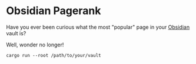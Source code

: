 # Obsidian Pagerank

Have you ever been curious what the most "popular" page in your [Obsidian](https://obsidian.md) vault is?

Well, wonder no longer!

```
cargo run --root /path/to/your/vault
```
